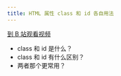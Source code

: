 ```yaml
---
title: HTML 属性 class 和 id 各自用法
---
```


[到 B 站观看视频](https://www.bilibili.com/video/BV1254116713)

- class 和 id 是什么？
- class 和 id 有什么区别？
- 两者那个更常用？
